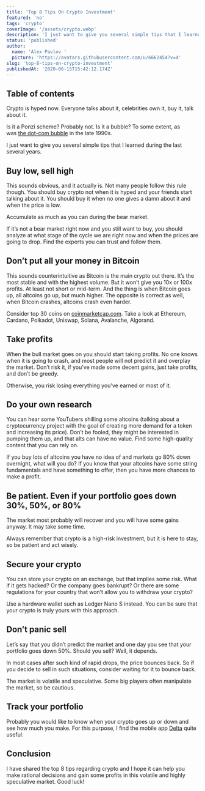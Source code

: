 ```yaml
---
title: 'Top 8 Tips On Crypto Investment'
featured: 'no'
tags: 'crypto'
coverImage: '/assets/crypto.webp'
description: 'I just want to give you several simple tips that I learned during the last several years.'
status: 'published'
author:
  name: 'Alex Pavlov '
  picture: 'https://avatars.githubusercontent.com/u/6662454?v=4'
slug: 'top-8-tips-on-crypto-investment'
publishedAt: '2020-06-15T15:42:12.174Z'
---
```


## Table of contents

Crypto is hyped now. Everyone talks about it, celebrities own it, buy it, talk about it.

Is it a Ponzi scheme? Probably not. Is it a bubble? To some extent, as was [the dot-com bubble](https://en.wikipedia.org/wiki/Dot-com_bubble) in the late 1990s.

I just want to give you several simple tips that I learned during the last several years.

## **Buy low, sell high**

This sounds obvious, and it actually is. Not many people follow this rule though. You should buy crypto not when it is hyped and your friends start talking about it. You should buy it when no one gives a damn about it and when the price is low.

Accumulate as much as you can during the bear market.

If it’s not a bear market right now and you still want to buy, you should analyze at what stage of the cycle we are right now and when the prices are going to drop. Find the experts you can trust and follow them.

## **Don’t put all your money in Bitcoin**

This sounds counterintuitive as Bitcoin is the main crypto out there. It’s the most stable and with the highest volume. But it won’t give you 10x or 100x profits. At least not short or mid-term. And the thing is when Bitcoin goes up, all altcoins go up, but much higher. The opposite is correct as well, when Bitcoin crashes, altcoins crash even harder.

Consider top 30 coins on [coinmarketcap.com](https://coinmarketcap.com/). Take a look at Ethereum, Cardano, Polkadot, Uniswap, Solana, Avalanche, Algorand.

## **Take profits**

When the bull market goes on you should start taking profits. No one knows when it is going to crash, and most people will not predict it and overplay the market. Don’t risk it, if you’ve made some decent gains, just take profits, and don’t be greedy.

Otherwise, you risk losing everything you’ve earned or most of it.

## **Do your own research**

You can hear some YouTubers shilling some altcoins (talking about a cryptocurrency project with the goal of creating more demand for a token and increasing its price). Don’t be fooled, they might be interested in pumping them up, and that alts can have no value. Find some high-quality content that you can rely on.

If you buy lots of altcoins you have no idea of and markets go 80% down overnight, what will you do? If you know that your altcoins have some string fundamentals and have something to offer, then you have more chances to make a profit.

## **Be patient. Even if your portfolio goes down 30%, 50%, or 80%**

The market most probably will recover and you will have some gains anyway. It may take some time.

Always remember that crypto is a high-risk investment, but it is here to stay, so be patient and act wisely.

## **Secure your crypto**

You can store your crypto on an exchange, but that implies some risk. What if it gets hacked? Or the company goes bankrupt? Or there are some regulations for your country that won’t allow you to withdraw your crypto?

Use a hardware wallet such as Ledger Nano S instead. You can be sure that your crypto is truly yours with this approach.

## **Don’t panic sell**

Let’s say that you didn’t predict the market and one day you see that your portfolio goes down 50%. Should you sell? Well, it depends.

In most cases after such kind of rapid drops, the price bounces back. So if you decide to sell in such situations, consider waiting for it to bounce back.

The market is volatile and speculative. Some big players often manipulate the market, so be cautious.

## **Track your portfolio**

Probably you would like to know when your crypto goes up or down and see how much you make. For this purpose, I find the mobile app [Delta](https://delta.app/) quite useful.

## **Conclusion**

I have shared the top 8 tips regarding crypto and I hope it can help you make rational decisions and gain some profits in this volatile and highly speculative market. Good luck!

